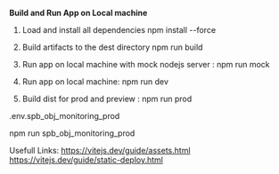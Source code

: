 **Build and Run App on Local machine**
1. Load and install all dependencies
   npm install --force
2. Build artifacts to the dest directory
   npm run build

3. Run app on local machine with mock nodejs server : 
   npm run mock
4. Run app on local machine:
   npm run dev
5. Build dist for prod and preview : 
   npm run prod

.env.spb_obj_monitoring_prod

npm run spb_obj_monitoring_prod 

Usefull Links:
https://vitejs.dev/guide/assets.html
https://vitejs.dev/guide/static-deploy.html